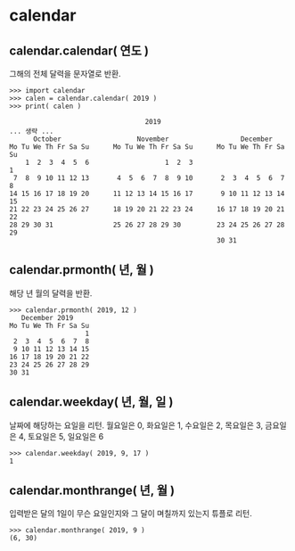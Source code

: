 # calendar

## calendar.calendar( 연도 )
그해의 전체 달력을 문자열로 반환.
```
>>> import calendar
>>> calen = calendar.calendar( 2019 )
>>> print( calen )

                                  2019
... 생략 ...
      October                   November                  December
Mo Tu We Th Fr Sa Su      Mo Tu We Th Fr Sa Su      Mo Tu We Th Fr Sa Su
    1  2  3  4  5  6                   1  2  3                         1
 7  8  9 10 11 12 13       4  5  6  7  8  9 10       2  3  4  5  6  7  8
14 15 16 17 18 19 20      11 12 13 14 15 16 17       9 10 11 12 13 14 15
21 22 23 24 25 26 27      18 19 20 21 22 23 24      16 17 18 19 20 21 22
28 29 30 31               25 26 27 28 29 30         23 24 25 26 27 28 29
                                                    30 31
```

## calendar.prmonth( 년, 월 )
해당 년 월의 달력을 반환.
```
>>> calendar.prmonth( 2019, 12 )
   December 2019
Mo Tu We Th Fr Sa Su
                   1
 2  3  4  5  6  7  8
 9 10 11 12 13 14 15
16 17 18 19 20 21 22
23 24 25 26 27 28 29
30 31
```

## calendar.weekday( 년, 월, 일 )
날짜에 해당하는 요일을 리턴.
월요일은 0, 화요일은 1, 수요일은 2, 목요일은 3, 금요일은 4, 토요일은 5, 일요일은 6
```
>>> calendar.weekday( 2019, 9, 17 )
1
```

## calendar.monthrange( 년, 월 )
입력받은 달의 1일이 무슨 요일인지와 그 달이 며칠까지 있는지 튜플로 리턴.
```
>>> calendar.monthrange( 2019, 9 )
(6, 30)
```
